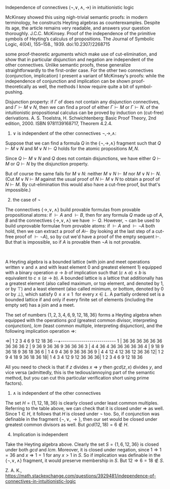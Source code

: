 
Independence of connectives ($\neg, \vee, \land, \to$) in intuitionistic logic

McKinsey showed this using nigh-trivial semantic proofs: in modern terminology, he constructs Heyting algebras as counterexamples. Despite its age, the article remains very readable, and answers your question thoroughly.
J.C.C. McKinsey. Proof of the independence of the primitive symbols of Heyting’s calculus of propositions. The Journal of Symbolic Logic, 4(04), 155–158., 1939. doi:10.2307/2268715

some proof-theoretic arguments which make use of cut-elimination, and show that in particular disjunction and negation are independent of the other connectives. Unlike semantic proofs, these generalize straightforwardly to the first-order case. For the other two connectives (conjunction, implication) I present a variant of McKinsey's proofs: while the independence of conjunction and implication can be shown proof-theoretically as well, the methods I know require quite a bit of symbol-pushing.

Disjunction property: if $\Gamma$ of does not contain any disjunction connectives, and $\Gamma\vdash M\lor N$, then we can find a proof of either $\Gamma\vdash M$ or $\Gamma\vdash N$.
of the intuitionistic propositional calculus can be proved by induction on (cut-free) derivations.
A. S. Troelstra, H. Schwichtenberg: Basic Proof Theory, 2nd edition, 2000. ISBN 9781139168717, Theorem 4.2.4.

1. $\lor$ is independent of the other connectives $\neg, \rightarrow, \wedge$:

Suppose that we can find a formula $Q$ in the $\{\neg, \rightarrow, \wedge\}$  fragment such that $Q \vdash M \vee N$ and $M \vee N \vdash Q$  holds for the atomic propositions $M,N$.

Since $Q\vdash M\lor N$ and $Q$ does not contain disjunctions, we have either $Q\vdash M$ or $Q\vdash N$ by the disjunction property.

But of course the same fails for $M \vee N$: neither $M \vee N \vdash M$ nor $M \vee N \vdash N$. (Cut $M \vee N \vdash M$  against the usual proof of $N\vdash M\lor N$ to obtain a proof of $N \vdash M$. By cut-elimination this would also have a cut-free proof, but that's impossible.)

2. the case of $\lnot$

The connectives $\{\to,\lor,\land\}$ build provable formulas from provable propositional atoms: if $\vdash A$ and $\vdash B$, then for any formula $Q$ made up of $A,B$ and the connectives $\{\to,\vee,\wedge\}$ we have $\vdash Q$. However, $\lnot$ can be used to build unprovable formulae from provable atoms: if $\vdash A$ and $\vdash \lnot A$ both hold, then we can extract a proof of $A\vdash$ (by looking at the last step of a cut-free proof of $\vdash\lnot A$), so by cut we'd have a proof of the empty sequent $\vdash$. But that is impossible, so if $A$ is provable then $\lnot A$ is not provable.

<br/>

A Heyting algebra is a bounded lattice (with join and meet operations written $\lor$ and $\land$ and with least element $0$ and greatest element $1$) equipped with a binary operation $a \to b$ of implication such that $(c \land a) \le b$ is equivalent to $c \le (a \to b)$.
A bounded lattice is a lattice that additionally has a greatest element (also called maximum, or top element, and denoted by ${\displaystyle 1,}$ or by ${\displaystyle \top }$) and a least element (also called minimum, or bottom, denoted by ${\displaystyle 0}$ or by ${\displaystyle \bot }$), which satisfy ${\displaystyle 0\leq x\leq 1\;{\text{ for every }}x\in L.}$
A partially ordered set is a bounded lattice if and only if every finite set of elements (including the empty set) has a join and a meet. 

The set of numbers $\{1,2,3,4,6,9,12,18,36\}$ forms a Heyting algebra when equipped with the operations $gcd$ (greatest common divisor, interpreting conjunction), $lcm$ (least common multiple, interpreting disjunction), and the following implication operation $\Rightarrow$:

=>|  1  2  3  4  6  9 12 18 36
--+---------------------------
1 | 36 36 36 36 36 36 36 36 36
2 |  9 36  9 36 36  9 36 36 36
3 |  4  4 36  4 36 36 36 36 36
4 |  9 18  9 36 18  9 36 18 36
6 |  1  4  9  4 36  9 36 36 36
9 |  4  4 12  4 12 36 12 36 36
12|  1  2  9  4 18  9 36 18 36
18|  1  4  3  4 12  9 12 36 36
36|  1  2  3  4  6  9 12 18 36

All you need to check is that if $z$ divides $x \Rightarrow y$ then $gcd(z,x)$ divides $y$, and vice versa (admittedly, this is the tedious/annoying part of the semantic method, but you can cut this particular verification short using prime factors).

1. $\land$  is independent of the other connectives

The set $H=\{1,12,18,36\}$ is clearly closed under least common multiples. Referring to the table above, we can check that it is closed under $\Rightarrow$ as well. Since $1\in H$, it follows that $H$ is closed under $\lnot$ too. So, if conjunction was definable in the fragment $\{\lnot,\lor,\to\}$, then our set would be closed under greatest common divisors as well. But $gcd(12,18)=6\notin H$.

4. Implication is independent

Take the Heyting algebra above. Clearly the set $S=\{1,6,12,36\}$ is closed under both $gcd$ and $lcm$. Moreover, it is closed under negation, since $1 \Rightarrow 1 = 36$ and $x \Rightarrow 1 = 1$ for any $x>1$ in $S$. So if implication was definable in the $\{ \neg, \vee, \wedge \}$  fragment, it would preserve membership in $S$. But $12 \Rightarrow 6 = 18 \not\in S$.

Z. A. K., https://math.stackexchange.com/questions/3929481/independence-of-connectives-in-intuitionistic-logic

